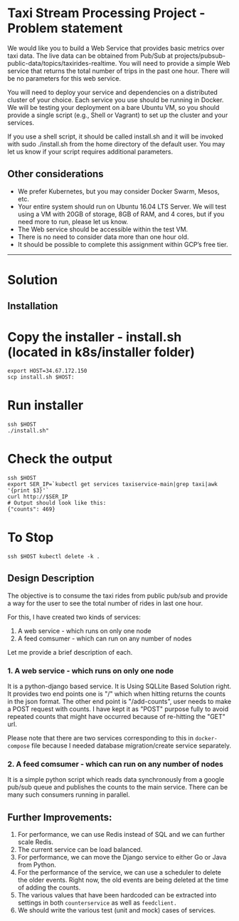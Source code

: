 # Taxi Stream Processing Project - Problem statement

We would like you to build a Web Service that provides basic metrics over taxi data. The live data can be obtained from Pub/Sub at projects/pubsub-public-data/topics/taxirides-realtime. You will need to provide a simple Web service that returns the total number of trips in the past one hour. There will be no parameters for this web service.

You will need to deploy your service and dependencies on a distributed cluster of your choice. Each service you use should be running in Docker. We will be testing your deployment on a bare Ubuntu VM, so you should provide a single script (e.g., Shell or Vagrant) to set up the cluster and your services.

If you use a shell script, it should be called install.sh and it will be invoked with sudo ./install.sh from the home directory of the default user. You may let us know if your script requires additional parameters.

## Other considerations

+ We prefer Kubernetes, but you may consider Docker Swarm, Mesos, etc.
+ Your entire system should run on Ubuntu 16.04 LTS Server. We will test using a VM with 20GB of storage, 8GB of RAM, and 4 cores, but if you need more to run, please let us know.
+ The Web service should be accessible within the test VM.
+ There is no need to consider data more than one hour old.
+ It should be possible to complete this assignment within GCP’s free tier.

------

# Solution

## Installation
# Copy the installer - install.sh (located in k8s/installer folder)

    export HOST=34.67.172.150
    scp install.sh $HOST:

# Run installer
    ssh $HOST 
    ./install.sh"

# Check the output

    ssh $HOST
    export SER_IP=`kubectl get services taxiservice-main|grep taxi|awk '{print $3}'`
    curl http://$SER_IP
    # Output should look like this:
    {"counts": 469}

# To Stop

    ssh $HOST kubectl delete -k .

## Design Description

The objective is to consume the taxi rides from public pub/sub and provide a way for the user to see the total number of rides in last one hour.

For this, I have created two kinds of services:

1. A web service - which runs on only one node
2. A feed comsumer - which can run on any number of nodes


Let me provide a brief description of each.

### 1. A web service - which runs on only one node
    
It is a python-django based service. It is Using SQLLite Based Solution right.
It provides two end points one is "/" which when hitting returns the counts in the json format. The other end point is "/add-counts", user needs to make a POST request with counts. I have kept it as "POST" purpose fully to avoid repeated counts that might have occurred because of re-hitting the "GET" url.

Please note that there are two services corresponding to this in `docker-compose` file because I needed database migration/create service separately.

### 2. A feed comsumer - which can run on any number of nodes

It is a simple python script which reads data synchronously from a google pub/sub queue and publishes the counts to the main service. There can be many such consumers running in parallel.

## Further Improvements:

1. For performance, we can use Redis instead of SQL and we can further scale Redis.
2. The current service can be load balanced. 
3. For performance, we can move the Django service to either Go or Java from Python. 
4. For the performance of the service, we can use a scheduler to delete the older events. Right now, the old events are being deleted at the time of adding the counts.
5. The various values that have been hardcoded can be extracted into settings in both `counterservice` as well as `feedclient.`
6. We should write the various test (unit and mock) cases of services.
